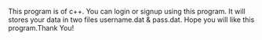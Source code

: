 This program is of c++. You can login or signup using this program. It will stores your data in two files username.dat & pass.dat. Hope you will like this program.Thank You!
